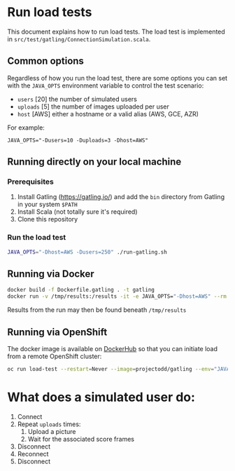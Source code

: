 # Run load tests

This document explains how to run load tests. The load test is implemented in `src/test/gatling/ConnectionSimulation.scala`.

## Common options

Regardless of how you run the load test, there are some options you
can set with the `JAVA_OPTS` environment variable to control the
test scenario:

  * `users` [20] the number of simulated users
  * `uploads` [5] the number of images uploaded per user
  * `host` [AWS] either a hostname or a valid alias (AWS, GCE, AZR)

For example:
```
JAVA_OPTS="-Dusers=10 -Duploads=3 -Dhost=AWS"
```

## Running directly on your local machine

### Prerequisites

1. Install Gatling (https://gatling.io/) and add the `bin` directory from Gatling in your system `$PATH`
2. Install Scala (not totally sure it's required)
3. Clone this repository

### Run the load test

```bash
JAVA_OPTS="-Dhost=AWS -Dusers=250" ./run-gatling.sh
```

## Running via Docker

```bash
docker build -f Dockerfile.gatling . -t gatling
docker run -v /tmp/results:/results -it -e JAVA_OPTS="-Dhost=AWS" --rm gatling
```
Results from the run may then be found beneath `/tmp/results`

## Running via OpenShift

The docker image is available on
[DockerHub](https://hub.docker.com/r/projectodd/gatling/) so that you
can initiate load from a remote OpenShift cluster:

```bash
oc run load-test --restart=Never --image=projectodd/gatling --env="JAVA_OPTS=-Dusers=500 -Duploads=5 -Dhost=AWS"
```

# What does a simulated user do:

1. Connect
2. Repeat `uploads` times:
    1. Upload a picture
    2. Wait for the associated score frames
3. Disconnect
4. Reconnect
5. Disconnect
